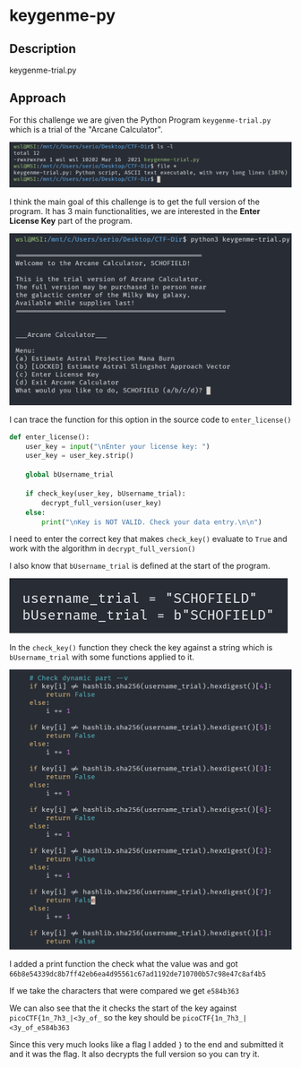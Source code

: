 # keygenme-py

## Description

keygenme-trial.py

## Approach

For this challenge we are given the Python Program `keygenme-trial.py` which is a trial of the "Arcane Calculator".

![Files](images/file.png)

I think the main goal of this challenge is to get the full version of the program.
It has 3 main functionalities, we are interested in the **Enter License Key** part of the program.

![Main Menu](images/menu.png)

I can trace the function for this option in the source code to `enter_license()`

``` Python
def enter_license():
    user_key = input("\nEnter your license key: ")
    user_key = user_key.strip()

    global bUsername_trial

    if check_key(user_key, bUsername_trial):
        decrypt_full_version(user_key)
    else:
        print("\nKey is NOT VALID. Check your data entry.\n\n")
```

I need to enter the correct key that makes `check_key()` evaluate to `True` and work with the algorithm in `decrypt_full_version()`

I also know that `bUsername_trial` is defined at the start of the program.

![bUsername Value = b"SCHOFIELD"](images/username.png)

In the `check_key()` function they check the key against a string which is `bUsername_trial` with some functions applied to it.

![Check Key](images/check.png)

I added a print function the check what the value was and got `66b8e54339dc8b7ff42eb6ea4d95561c67ad1192de710700b57c98e47c8af4b5`

If we take the characters that were compared we get `e584b363`

We can also see that the it checks the start of the key against `picoCTF{1n_7h3_|<3y_of_` so the key should be `picoCTF{1n_7h3_|<3y_of_e584b363`

Since this very much looks like a flag I added `}` to the end and submitted it and it was the flag. It also decrypts the full version so you can try it.
